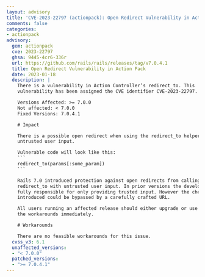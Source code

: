 ```yaml
---
layout: advisory
title: 'CVE-2023-22797 (actionpack): Open Redirect Vulnerability in Action Pack'
comments: false
categories:
- actionpack
advisory:
  gem: actionpack
  cve: 2023-22797
  ghsa: 9445-4cr6-336r
  url: https://github.com/rails/rails/releases/tag/v7.0.4.1
  title: Open Redirect Vulnerability in Action Pack
  date: 2023-01-18
  description: |
    There is a vulnerability in Action Controller’s redirect_to. This
    vulnerability has been assigned the CVE identifier CVE-2023-22797.

    Versions Affected: >= 7.0.0
    Not affected: < 7.0.0
    Fixed Versions: 7.0.4.1

    # Impact

    There is a possible open redirect when using the redirect_to helper with
    untrusted user input.

    Vulnerable code will look like this:
    ```
    redirect_to(params[:some_param])
    ```

    Rails 7.0 introduced protection against open redirects from calling
    redirect_to with untrusted user input. In prior versions the developer was
    fully responsible for only providing trusted input. However the check
    introduced could be bypassed by a carefully crafted URL.

    All users running an affected release should either upgrade or use one of
    the workarounds immediately.

    # Workarounds

    There are no feasible workarounds for this issue.
  cvss_v3: 6.1
  unaffected_versions:
  - "< 7.0.0"
  patched_versions:
  - ">= 7.0.4.1"
---
```

